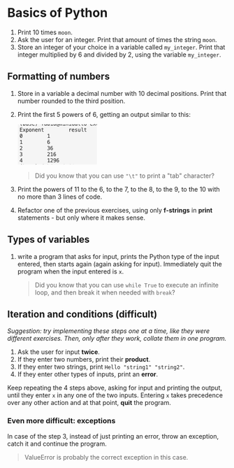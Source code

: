 # Basics of Python

1. Print 10 times `moon`.
2. Ask the user for an integer. Print that amount of times the string `moon`.
3. Store an integer of your choice in a variable called `my_integer`. Print that integer multiplied by 6 and divided by 2, using the variable `my_integer`.

## Formatting of numbers

1. Store in a variable a decimal number with 10 decimal positions. Print that number rounded to the third position.
2. Print the first 5 powers of 6, getting an output similar to this:

    ![example output](powersof6.png)

    > Did you know that you can use `"\t"` to print a "tab" character?
3. Print the powers of 11 to the 6, to the 7, to the 8, to the 9, to the 10 with no more than 3 lines of code.
4. Refactor one of the previous exercises, using only **f-strings** in **print** statements - but only where it makes sense.

## Types of variables

1. write a program that asks for input, prints the Python type of the input entered, then starts again (again asking for input). Immediately quit the program when the input entered is `x`.

    > Did you know that you can use `while True` to execute an infinite loop, and then break it when needed with `break`?

## Iteration and conditions (difficult)

*Suggestion: try implementing these steps one at a time, like they were different exercises. Then, only after they work, collate them in one program.*

1. Ask the user for input **twice**.
2. If they enter two numbers, print their **product**.
3. If they enter two strings, print `Hello "string1" "string2"`.
4. If they enter other types of inputs, print an **error**.

Keep repeating the 4 steps above, asking for input and printing the output, until they enter `x` in any one of the two inputs. Entering `x` takes precedence over any other action and at that point, **quit** the program.


### Even more difficult: exceptions
In case of the step 3, instead of just printing an error, throw an exception, catch it and continue the program.

> ValueError is probably the correct exception in this case.
